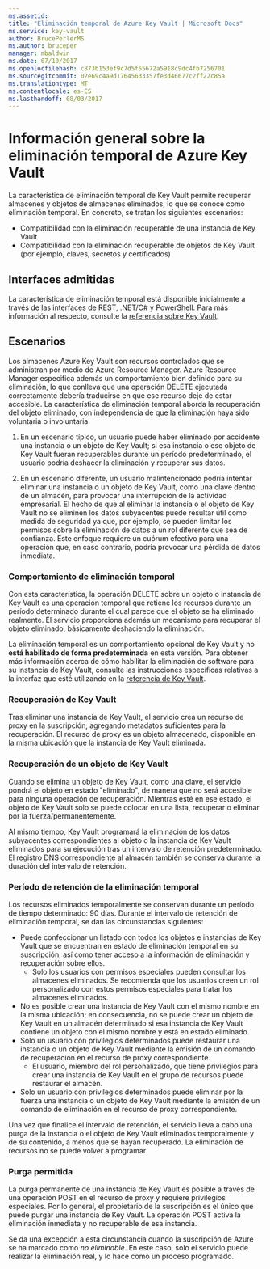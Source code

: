 ```yaml
---
ms.assetid: 
title: "Eliminación temporal de Azure Key Vault | Microsoft Docs"
ms.service: key-vault
author: BrucePerlerMS
ms.author: bruceper
manager: mbaldwin
ms.date: 07/10/2017
ms.openlocfilehash: c873b153ef9c7d5f55672a5918c9dc4fb7256701
ms.sourcegitcommit: 02e69c4a9d17645633357fe3d46677c2ff22c85a
ms.translationtype: MT
ms.contentlocale: es-ES
ms.lasthandoff: 08/03/2017
---
```

# <a name="azure-key-vault-soft-delete-overview"></a>Información general sobre la eliminación temporal de Azure Key Vault

La característica de eliminación temporal de Key Vault permite recuperar almacenes y objetos de almacenes eliminados, lo que se conoce como eliminación temporal. En concreto, se tratan los siguientes escenarios:

- Compatibilidad con la eliminación recuperable de una instancia de Key Vault
- Compatibilidad con la eliminación recuperable de objetos de Key Vault (por ejemplo, claves, secretos y certificados)

## <a name="supporting-interfaces"></a>Interfaces admitidas

La característica de eliminación temporal está disponible inicialmente a través de las interfaces de REST, .NET/C# y PowerShell. Para más información al respecto, consulte la [referencia sobre Key Vault](https://docs.microsoft.com/azure/key-vault/).

## <a name="scenarios"></a>Escenarios

Los almacenes Azure Key Vault son recursos controlados que se administran por medio de Azure Resource Manager. Azure Resource Manager especifica además un comportamiento bien definido para su eliminación, lo que conlleva que una operación DELETE ejecutada correctamente debería traducirse en que ese recurso deje de estar accesible. La característica de eliminación temporal aborda la recuperación del objeto eliminado, con independencia de que la eliminación haya sido voluntaria o involuntaria.

1. En un escenario típico, un usuario puede haber eliminado por accidente una instancia o un objeto de Key Vault; si esa instancia o ese objeto de Key Vault fueran recuperables durante un período predeterminado, el usuario podría deshacer la eliminación y recuperar sus datos.

2. En un escenario diferente, un usuario malintencionado podría intentar eliminar una instancia o un objeto de Key Vault, como una clave dentro de un almacén, para provocar una interrupción de la actividad empresarial. El hecho de que al eliminar la instancia o el objeto de Key Vault no se eliminen los datos subyacentes puede resultar útil como medida de seguridad ya que, por ejemplo, se pueden limitar los permisos sobre la eliminación de datos a un rol diferente que sea de confianza. Este enfoque requiere un cuórum efectivo para una operación que, en caso contrario, podría provocar una pérdida de datos inmediata.

### <a name="soft-delete-behavior"></a>Comportamiento de eliminación temporal

Con esta característica, la operación DELETE sobre un objeto o instancia de Key Vault es una operación temporal que retiene los recursos durante un período determinado durante el cual parece que el objeto se ha eliminado realmente. El servicio proporciona además un mecanismo para recuperar el objeto eliminado, básicamente deshaciendo la eliminación. 

La eliminación temporal es un comportamiento opcional de Key Vault y no **está habilitado de forma predeterminada** en esta versión. Para obtener más información acerca de cómo habilitar la eliminación de software para su instancia de Key Vault, consulte las instrucciones específicas relativas a la interfaz que esté utilizando en la [referencia de Key Vault](https://docs.microsoft.com/azure/key-vault/).

### <a name="key-vault-recovery"></a>Recuperación de Key Vault

Tras eliminar una instancia de Key Vault, el servicio crea un recurso de proxy en la suscripción, agregando metadatos suficientes para la recuperación. El recurso de proxy es un objeto almacenado, disponible en la misma ubicación que la instancia de Key Vault eliminada. 

### <a name="key-vault-object-recovery"></a>Recuperación de un objeto de Key Vault

Cuando se elimina un objeto de Key Vault, como una clave, el servicio pondrá el objeto en estado "eliminado", de manera que no será accesible para ninguna operación de recuperación. Mientras esté en ese estado, el objeto de Key Vault solo se puede colocar en una lista, recuperar o eliminar por la fuerza/permanentemente. 

Al mismo tiempo, Key Vault programará la eliminación de los datos subyacentes correspondientes al objeto o la instancia de Key Vault eliminados para su ejecución tras un intervalo de retención predeterminado. El registro DNS correspondiente al almacén también se conserva durante la duración del intervalo de retención.

### <a name="soft-delete-retention-period"></a>Período de retención de la eliminación temporal

Los recursos eliminados temporalmente se conservan durante un período de tiempo determinado: 90 días. Durante el intervalo de retención de eliminación temporal, se dan las circunstancias siguientes:

- Puede confeccionar un listado con todos los objetos e instancias de Key Vault que se encuentran en estado de eliminación temporal en su suscripción, así como tener acceso a la información de eliminación y recuperación sobre ellos.
    - Solo los usuarios con permisos especiales pueden consultar los almacenes eliminados. Se recomienda que los usuarios creen un rol personalizado con estos permisos especiales para tratar los almacenes eliminados.
- No es posible crear una instancia de Key Vault con el mismo nombre en la misma ubicación; en consecuencia, no se puede crear un objeto de Key Vault en un almacén determinado si esa instancia de Key Vault contiene un objeto con el mismo nombre y está en estado eliminado. 
- Solo un usuario con privilegios determinados puede restaurar una instancia o un objeto de Key Vault mediante la emisión de un comando de recuperación en el recurso de proxy correspondiente.
    - El usuario, miembro del rol personalizado, que tiene privilegios para crear una instancia de Key Vault en el grupo de recursos puede restaurar el almacén.
- Solo un usuario con privilegios determinados puede eliminar por la fuerza una instancia o un objeto de Key Vault mediante la emisión de un comando de eliminación en el recurso de proxy correspondiente.

Una vez que finalice el intervalo de retención, el servicio lleva a cabo una purga de la instancia o el objeto de Key Vault eliminados temporalmente y de su contenido, a menos que se hayan recuperado. La eliminación de recursos no se puede volver a programar.

### <a name="permitted-purge"></a>Purga permitida

La purga permanente de una instancia de Key Vault es posible a través de una operación POST en el recurso de proxy y requiere privilegios especiales. Por lo general, el propietario de la suscripción es el único que puede purgar una instancia de Key Vault. La operación POST activa la eliminación inmediata y no recuperable de esa instancia. 

Se da una excepción a esta circunstancia cuando la suscripción de Azure se ha marcado como *no eliminable*. En este caso, solo el servicio puede realizar la eliminación real, y lo hace como un proceso programado. 



